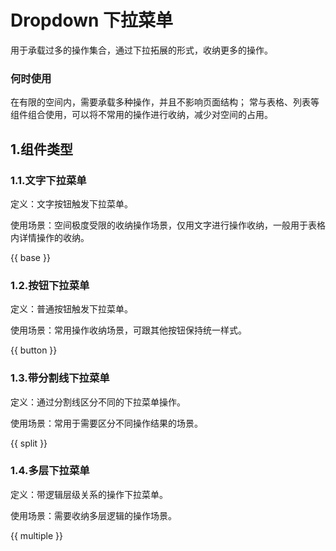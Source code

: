 # Dropdown 下拉菜单

用于承载过多的操作集合，通过下拉拓展的形式，收纳更多的操作。

### 何时使用

在有限的空间内，需要承载多种操作，并且不影响页面结构；
常与表格、列表等组件组合使用，可以将不常用的操作进行收纳，减少对空间的占用。

## 1.组件类型

### 1.1.文字下拉菜单

定义：文字按钮触发下拉菜单。

使用场景：空间极度受限的收纳操作场景，仅用文字进行操作收纳，一般用于表格内详情操作的收纳。

{{ base }}


### 1.2.按钮下拉菜单

定义：普通按钮触发下拉菜单。

使用场景：常用操作收纳场景，可跟其他按钮保持统一样式。

{{ button }}

### 1.3.带分割线下拉菜单

定义：通过分割线区分不同的下拉菜单操作。

使用场景：常用于需要区分不同操作结果的场景。

{{ split }}

### 1.4.多层下拉菜单

定义：带逻辑层级关系的操作下拉菜单。

使用场景：需要收纳多层逻辑的操作场景。

{{ multiple }}
